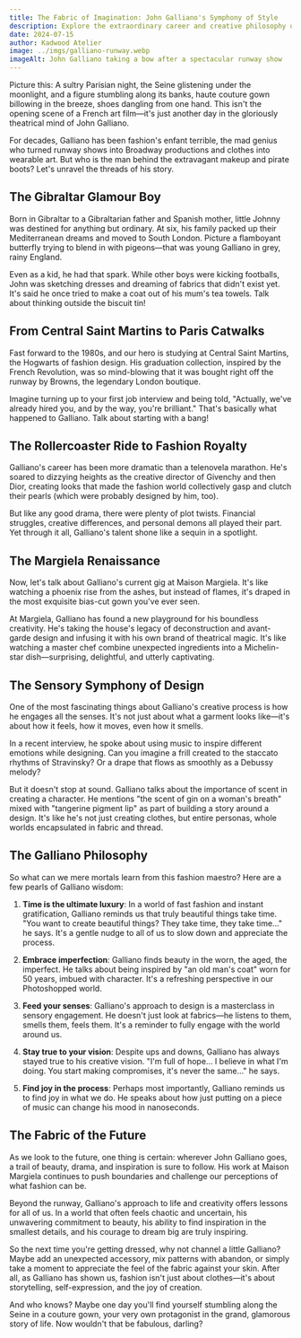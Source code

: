 ```yaml
---
title: The Fabric of Imagination: John Galliano's Symphony of Style
description: Explore the extraordinary career and creative philosophy of fashion's enfant terrible, John Galliano, and his lasting impact on haute couture.
date: 2024-07-15
author: Kadwood Atelier
image: ../imgs/galliano-runway.webp
imageAlt: John Galliano taking a bow after a spectacular runway show
---
```


Picture this: A sultry Parisian night, the Seine glistening under the moonlight, and a figure stumbling along its banks, haute couture gown billowing in the breeze, shoes dangling from one hand. This isn't the opening scene of a French art film—it's just another day in the gloriously theatrical mind of John Galliano.

For decades, Galliano has been fashion's enfant terrible, the mad genius who turned runway shows into Broadway productions and clothes into wearable art. But who is the man behind the extravagant makeup and pirate boots? Let's unravel the threads of his story.

## The Gibraltar Glamour Boy

Born in Gibraltar to a Gibraltarian father and Spanish mother, little Johnny was destined for anything but ordinary. At six, his family packed up their Mediterranean dreams and moved to South London. Picture a flamboyant butterfly trying to blend in with pigeons—that was young Galliano in grey, rainy England.

Even as a kid, he had that spark. While other boys were kicking footballs, John was sketching dresses and dreaming of fabrics that didn't exist yet. It's said he once tried to make a coat out of his mum's tea towels. Talk about thinking outside the biscuit tin!

## From Central Saint Martins to Paris Catwalks

Fast forward to the 1980s, and our hero is studying at Central Saint Martins, the Hogwarts of fashion design. His graduation collection, inspired by the French Revolution, was so mind-blowing that it was bought right off the runway by Browns, the legendary London boutique. 

Imagine turning up to your first job interview and being told, "Actually, we've already hired you, and by the way, you're brilliant." That's basically what happened to Galliano. Talk about starting with a bang!

## The Rollercoaster Ride to Fashion Royalty

Galliano's career has been more dramatic than a telenovela marathon. He's soared to dizzying heights as the creative director of Givenchy and then Dior, creating looks that made the fashion world collectively gasp and clutch their pearls (which were probably designed by him, too).

But like any good drama, there were plenty of plot twists. Financial struggles, creative differences, and personal demons all played their part. Yet through it all, Galliano's talent shone like a sequin in a spotlight.

## The Margiela Renaissance

Now, let's talk about Galliano's current gig at Maison Margiela. It's like watching a phoenix rise from the ashes, but instead of flames, it's draped in the most exquisite bias-cut gown you've ever seen.

At Margiela, Galliano has found a new playground for his boundless creativity. He's taking the house's legacy of deconstruction and avant-garde design and infusing it with his own brand of theatrical magic. It's like watching a master chef combine unexpected ingredients into a Michelin-star dish—surprising, delightful, and utterly captivating.

## The Sensory Symphony of Design

One of the most fascinating things about Galliano's creative process is how he engages all the senses. It's not just about what a garment looks like—it's about how it feels, how it moves, even how it smells.

In a recent interview, he spoke about using music to inspire different emotions while designing. Can you imagine a frill created to the staccato rhythms of Stravinsky? Or a drape that flows as smoothly as a Debussy melody? 

But it doesn't stop at sound. Galliano talks about the importance of scent in creating a character. He mentions "the scent of gin on a woman's breath" mixed with "tangerine pigment lip" as part of building a story around a design. It's like he's not just creating clothes, but entire personas, whole worlds encapsulated in fabric and thread.

## The Galliano Philosophy

So what can we mere mortals learn from this fashion maestro? Here are a few pearls of Galliano wisdom:

1. **Time is the ultimate luxury**: In a world of fast fashion and instant gratification, Galliano reminds us that truly beautiful things take time. "You want to create beautiful things? They take time, they take time..." he says. It's a gentle nudge to all of us to slow down and appreciate the process.

2. **Embrace imperfection**: Galliano finds beauty in the worn, the aged, the imperfect. He talks about being inspired by "an old man's coat" worn for 50 years, imbued with character. It's a refreshing perspective in our Photoshopped world.

3. **Feed your senses**: Galliano's approach to design is a masterclass in sensory engagement. He doesn't just look at fabrics—he listens to them, smells them, feels them. It's a reminder to fully engage with the world around us.

4. **Stay true to your vision**: Despite ups and downs, Galliano has always stayed true to his creative vision. "I'm full of hope... I believe in what I'm doing. You start making compromises, it's never the same..." he says.

5. **Find joy in the process**: Perhaps most importantly, Galliano reminds us to find joy in what we do. He speaks about how just putting on a piece of music can change his mood in nanoseconds.

## The Fabric of the Future

As we look to the future, one thing is certain: wherever John Galliano goes, a trail of beauty, drama, and inspiration is sure to follow. His work at Maison Margiela continues to push boundaries and challenge our perceptions of what fashion can be.

Beyond the runway, Galliano's approach to life and creativity offers lessons for all of us. In a world that often feels chaotic and uncertain, his unwavering commitment to beauty, his ability to find inspiration in the smallest details, and his courage to dream big are truly inspiring.

So the next time you're getting dressed, why not channel a little Galliano? Maybe add an unexpected accessory, mix patterns with abandon, or simply take a moment to appreciate the feel of the fabric against your skin. After all, as Galliano has shown us, fashion isn't just about clothes—it's about storytelling, self-expression, and the joy of creation.

And who knows? Maybe one day you'll find yourself stumbling along the Seine in a couture gown, your very own protagonist in the grand, glamorous story of life. Now wouldn't that be fabulous, darling?